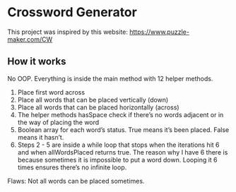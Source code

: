 # Crossword Generator

This project was inspired by this website: https://www.puzzle-maker.com/CW

## How it works 

No OOP. Everything is inside the main method with 12 helper methods. 

1. Place first word across
2. Place all words that can be placed vertically (down)
3. Place all words that can be placed horizontally (across)
4. The helper methods hasSpace check if there’s no words adjacent or in the way of placing the word 
5. Boolean array for each word’s status. True means it’s been placed. False means it hasn’t.
6. Steps 2 - 5 are inside a while loop that stops when the iterations hit 6 and when allWordsPlaced returns true. The reason why I have 6 there is because sometimes it is impossible to put a word down. Looping it 6 times ensures there’s no infinite loop.

Flaws: Not all words can be placed sometimes. 
